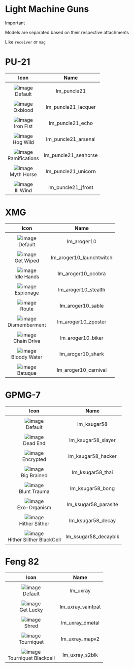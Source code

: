 # Light Machine Guns

> [!IMPORTANT]
> Models are separated based on their respective attachments
>
> Like `receiver` or `mag`



# PU-21

| Icon | Name |
| :--: | :--: | 
| | | | | 
![image](https://github.com/user-attachments/assets/562891ea-3c87-410f-934d-96983188b04e)<br> Default | lm_puncle21 | 
| | | | | 
![image](https://github.com/user-attachments/assets/0d92a10c-d6c8-49ba-824e-47d1ad4ee695)<br> Oxblood | lm_puncle21_lacquer | 
| | | | | 
![image](https://github.com/user-attachments/assets/7f85b6bc-c4c0-4b24-b383-f59d345afe5e)<br> Iron Fist | lm_puncle21_echo | 
| | | | | 
![image](https://github.com/user-attachments/assets/79487a02-7da7-4230-b9fa-7cac4d1bd1fd)<br> Hog Wild | lm_puncle21_arsenal | 
| | | | | 
![image](https://github.com/user-attachments/assets/31c35b24-3df6-4042-8534-9eacb79933db)<br> Ramifications | lm_puncle21_seahorse | 
| | | | | 
![image](https://github.com/user-attachments/assets/d2d2c966-f640-424e-853c-1d11e58a1aa6)<br> Myth Horse | lm_puncle21_unicorn | 
| | | | | 
![image](https://github.com/user-attachments/assets/eb39d71a-9dc2-4ab3-9ba8-7fc723b7b01e)<br> Ill Wind | lm_puncle21_jfrost | 



# XMG

| Icon | Name |
| :--: | :--: | 
| | | | | 
![image](https://github.com/user-attachments/assets/656f3b7e-cdfe-485f-b0b5-baa688cd3671)<br> Default | lm_aroger10 | 
| | | | | 
![image](https://github.com/user-attachments/assets/7ead17f9-a406-4b13-84ea-eeae6fb3961a)<br> Get Wiped | lm_aroger10_launchtwitch | 
| | | | | 
![image](https://github.com/user-attachments/assets/0c7ec012-a026-41da-8459-8214bcd19ccc)<br> Idle Hands | lm_aroger10_pcobra | 
| | | | | 
![image](https://github.com/user-attachments/assets/e5975116-a7ba-40f9-87d6-3fa9a2d29825)<br> Espionage | lm_aroger10_stealth | 
| | | | | 
![image](https://github.com/user-attachments/assets/30870e8a-d7f1-4184-8856-835025028a6e)<br> Route | lm_aroger10_sable | 
| | | | | 
![image](https://github.com/user-attachments/assets/0557b4b6-cc02-4b75-beb7-910aa991c8b5)<br> Dismemberment | lm_aroger10_zposter | 
| | | | | 
![image](https://github.com/user-attachments/assets/51c42363-aa9a-4e5c-832f-f14e137d3e73)<br> Chain Drive | lm_aroger10_biker | 
| | | | | 
![image](https://github.com/user-attachments/assets/4dda566a-b8c4-4be6-b8e9-644eba7b45da)<br> Bloody Water | lm_aroger10_shark | 
| | | | | 
![image](https://github.com/user-attachments/assets/8323673d-4f10-44da-be5d-5c1d021b3176)<br> Batuque | lm_aroger10_carnival | 

# GPMG-7

| Icon | Name |
| :--: | :--: | 
| | | | | 
![image](https://github.com/user-attachments/assets/ff4dbe4e-c9cd-49c7-9528-98781c700499)<br> Default | lm_ksugar58 | 
| | | | | 
![image](https://github.com/user-attachments/assets/e7155df2-5cd6-47ef-b835-4b8c61a24120)<br> Dead End | lm_ksugar58_slayer | 
| | | | | 
![image](https://github.com/user-attachments/assets/3e444b77-9df6-45ed-928f-cf85e192ad4c)<br> Encrypted | lm_ksugar58_hacker | 
| | | | | 
![image](https://github.com/user-attachments/assets/550c9377-ee26-45b7-9255-3e510023e259)<br> Big Brained | lm_ksugar58_thai | 
| | | | | 
![image](https://github.com/user-attachments/assets/b7cc2dd5-2ef8-4b79-bae1-ece6f197601c)<br> Blunt Trauma | lm_ksugar58_bong | 
| | | | | 
![image](https://github.com/user-attachments/assets/b07f0d48-a16f-43e5-9707-8f2a63dee39f)<br> Exo-Organism | lm_ksugar58_parasite | 
| | | | | 
![image](https://github.com/user-attachments/assets/02d8a4b2-13f3-4a54-9ef9-669a0dde949b)<br> Hither Slither | lm_ksugar58_decay | 
| | | | | 
![image](https://github.com/user-attachments/assets/120f1dd7-c976-4093-9817-9b9bb10728ec)<br> Hither Slither BlackCell | lm_ksugar58_decayblk | 


# Feng 82

| Icon | Name |
| :--: | :--: | 
| | | | | 
![image](https://github.com/user-attachments/assets/97a6f12c-bebb-4e32-bad2-06ede6560698)<br> Default | lm_uxray | 
| | | | | 
![image](https://github.com/user-attachments/assets/4a4039d0-c5e7-4956-8a93-9253eede3481)<br> Get Lucky | lm_uxray_saintpat |
| | | | | 
![image](https://github.com/user-attachments/assets/3f20bc70-cb54-4a0c-ad52-e8d9b6a6b4d6)<br> Shred | lm_uxray_dmetal |
| | | | | 
![image](https://github.com/user-attachments/assets/e2f224ce-9031-4719-86a7-6ca672020f26)<br> Tourniquet | lm_uxray_mapv2 |
| | | | | 
![image](https://github.com/user-attachments/assets/8efa2ac6-a341-4c63-b381-68c65ec64d48)<br> Tourniquet Blackcell | lm_uxray_s2blk |




































